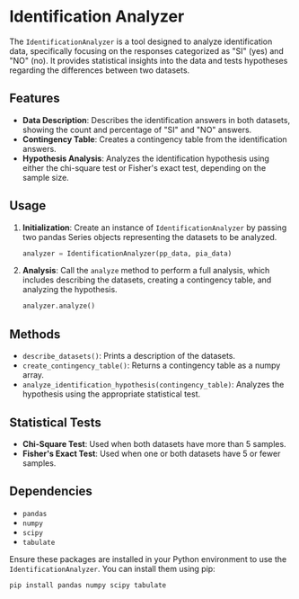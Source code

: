# Identification Analyzer

The `IdentificationAnalyzer` is a tool designed to analyze identification data, specifically focusing on the responses categorized as "SI" (yes) and "NO" (no). It provides statistical insights into the data and tests hypotheses regarding the differences between two datasets.

## Features

- **Data Description**: Describes the identification answers in both datasets, showing the count and percentage of "SI" and "NO" answers.
- **Contingency Table**: Creates a contingency table from the identification answers.
- **Hypothesis Analysis**: Analyzes the identification hypothesis using either the chi-square test or Fisher's exact test, depending on the sample size.

## Usage

1. **Initialization**: Create an instance of `IdentificationAnalyzer` by passing two pandas Series objects representing the datasets to be analyzed.
   ```python
   analyzer = IdentificationAnalyzer(pp_data, pia_data)
   ```

2. **Analysis**: Call the `analyze` method to perform a full analysis, which includes describing the datasets, creating a contingency table, and analyzing the hypothesis.
   ```python
   analyzer.analyze()
   ```

## Methods

- `describe_datasets()`: Prints a description of the datasets.
- `create_contingency_table()`: Returns a contingency table as a numpy array.
- `analyze_identification_hypothesis(contingency_table)`: Analyzes the hypothesis using the appropriate statistical test.

## Statistical Tests

- **Chi-Square Test**: Used when both datasets have more than 5 samples.
- **Fisher's Exact Test**: Used when one or both datasets have 5 or fewer samples.

## Dependencies

- `pandas`
- `numpy`
- `scipy`
- `tabulate`

Ensure these packages are installed in your Python environment to use the `IdentificationAnalyzer`. You can install them using pip:
```bash
pip install pandas numpy scipy tabulate
```
